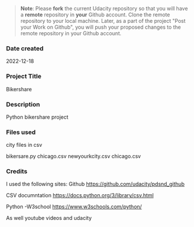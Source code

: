 >**Note**: Please **fork** the current Udacity repository so that you will have a **remote** repository in **your** Github account. Clone the remote repository to your local machine. Later, as a part of the project "Post your Work on Github", you will push your proposed changes to the remote repository in your Github account.

### Date created
2022-12-18

### Project Title
Bikershare

### Description
Python bikershare project

### Files used
city files in csv

bikersare.py
chicago.csv
newyourkcity.csv
chicago.csv


### Credits
I used the following sites:
Github
https://github.com/udacity/pdsnd_github

CSV documntation
https://docs.python.org/3/library/csv.html

Python -W3school
https://www.w3schools.com/python/


As well youtube videos and udacity
